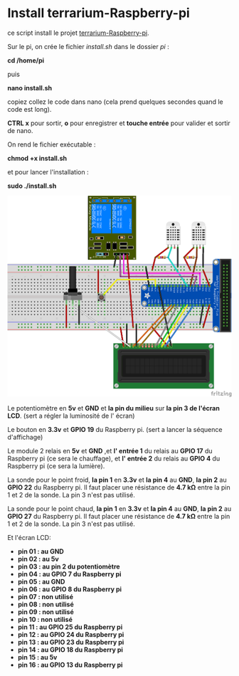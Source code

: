 # Install terrarium-Raspberry-pi

ce script install le projet [terrarium-Raspberry-pi](https://github.com/weedmanu/terrarium-Raspberry-pi).

Sur le pi, on crée le fichier *install.sh* dans le dossier *pi* :

**cd /home/pi**

puis

**nano install.sh**

copiez collez le code dans nano (cela prend quelques secondes quand le code est long).

**CTRL x** pour sortir, **o** pour enregistrer et **touche entrée** pour valider et sortir de nano.

On rend le fichier exécutable :

**chmod +x install.sh**

et pour lancer l'installation :

**sudo ./install.sh**



![schéma](schema.png "schéma")


Le potentiomètre en **5v** et **GND** et **la pin du milieu** sur **la pin 3 de l'écran LCD**. (sert a régler la luminosité de l' écran)

Le bouton en **3.3v** et **GPIO 19** du Raspberry pi. (sert a lancer la séquence d'affichage)

Le module 2 relais en **5v** et **GND** ,et **l' entrée 1** du relais au **GPIO 17** du Raspberry pi (ce sera le chauffage), et **l' entrée 2** du relais au **GPIO 4** du Raspberry pi (ce sera la lumière).

La sonde pour le point froid, **la pin 1** en **3.3v** et **la pin 4** au **GND**, **la pin 2** au **GPIO 22** du Raspberry pi.
Il faut placer une résistance de **4.7 kΩ** entre la pin 1 et 2 de la sonde. La pin 3 n'est pas utilisé.

La sonde pour le point chaud, **la pin 1** en **3.3v** et **la pin 4** au **GND**, **la pin 2** au **GPIO 27** du Raspberry pi.
Il faut placer une résistance de **4.7 kΩ** entre la pin 1 et 2 de la sonde. La pin 3 n'est pas utilisé.

Et l'écran LCD:

 * **pin 01 : au GND**
 * **pin 02 : au 5v**
 * **pin 03 : au pin 2 du potentiomètre**
 * **pin 04 : au GPIO 7 du Raspberry pi**
 * **pin 05 : au GND**
 * **pin 06 : au GPIO 8 du Raspberry pi**
 * **pin 07 : non utilisé**
 * **pin 08 : non utilisé**
 * **pin 09 : non utilisé**
 * **pin 10 : non utilisé**
 * **pin 11 : au GPIO 25 du Raspberry pi**
 * **pin 12 : au GPIO 24 du Raspberry pi**
 * **pin 13 : au GPIO 23 du Raspberry pi**
 * **pin 14 : au GPIO 18 du Raspberry pi**
 * **pin 15 : au 5v**
 * **pin 16 : au GPIO 13 du Raspberry pi**

